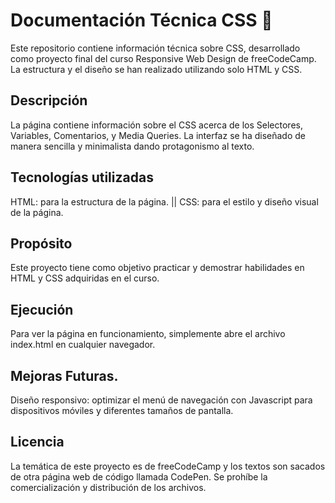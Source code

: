 # Documentación Técnica CSS 🧩
Este repositorio contiene información técnica sobre CSS, desarrollado como proyecto final del curso Responsive Web Design de freeCodeCamp. La estructura y el diseño se han realizado utilizando solo HTML y CSS.

## Descripción
La página contiene información sobre el CSS acerca de los Selectores, Variables, Comentarios, y Media Queries. La interfaz se ha diseñado de manera sencilla y minimalista dando protagonismo al texto.

## Tecnologías utilizadas
HTML: para la estructura de la página. || CSS: para el estilo y diseño visual de la página.

## Propósito
Este proyecto tiene como objetivo practicar y demostrar habilidades en HTML y CSS adquiridas en el curso.

## Ejecución
Para ver la página en funcionamiento, simplemente abre el archivo index.html en cualquier navegador.

## Mejoras Futuras.
Diseño responsivo: optimizar el menú de navegación con Javascript para dispositivos móviles y diferentes tamaños de pantalla.

## Licencia
La temática de este proyecto es de freeCodeCamp y los textos son sacados de otra página web de código llamada CodePen. Se prohíbe la comercialización y distribución de los archivos.

